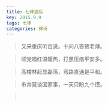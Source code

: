 ```yaml
---
title: 七律酒后
key: 2015.9.9
tags: 七律
categories: 律诗
---
```


<blockquote class="blockquote-center">又来重庆听百说。十问八答赞老薄。
</blockquote>
<blockquote class="blockquote-center">颂党唱红温暖热，打黑压痞平安多。
</blockquote>
<blockquote class="blockquote-center">高楼林起显磊落，弯路直通是平和。
</blockquote>
<blockquote class="blockquote-center">市井莫谈国家事，一天只盼九个馍。
</blockquote>
<blockquote class="blockquote-center"></br>
</blockquote>
